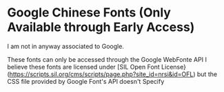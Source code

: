 # Google Chinese Fonts (Only Available through Early Access)
I am not in anyway associated to Google.


These fonts can only be accessed through the Google WebFonte API
I believe these fonts are licensed under [SIL Open Font License}(https://scripts.sil.org/cms/scripts/page.php?site_id=nrsi&id=OFL) but the CSS file provided by Google Font's API doesn't Specify
